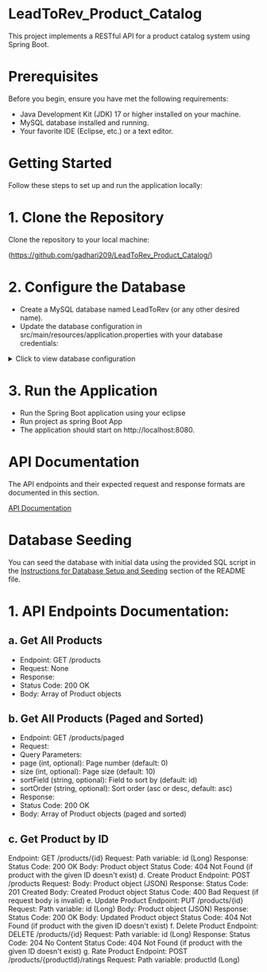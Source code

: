 # LeadToRev_Product_Catalog
This project implements a RESTful API for a product catalog system using Spring Boot.
# Prerequisites
Before you begin, ensure you have met the following requirements:

- Java Development Kit (JDK) 17 or higher installed on your machine.
- MySQL database installed and running.
- Your favorite IDE (Eclipse, etc.) or a text editor.

# Getting Started
Follow these steps to set up and run the application locally:

# 1. Clone the Repository
Clone the repository to your local machine:

(https://github.com/gadhari209/LeadToRev_Product_Catalog/)

# 2. Configure the Database
- Create a MySQL database named LeadToRev (or any other desired name).
- Update the database configuration in src/main/resources/application.properties with your database credentials:
<details>
<summary>Click to view database configuration</summary>

- spring.datasource.url=jdbc:mysql://localhost:3306/leadtorev1?sslMode=DISABLED
- spring.datasource.username=root  
- spring.datasource.password=password  
- spring.datasource.driver-class-name=com.mysql.cj.jdbc.Driver  
- spring.jpa.properties.hibernate.dialect=org.hibernate.dialect.MySQL8Dialect
- spring.jpa.properties.hibernate.dialect.storage_engine=innodb
- spring.jpa.hibernate.ddl-auto=update

</details>

# 3. Run the Application
- Run the Spring Boot application using your eclipse
- Run project as spring Boot App
- The application should start on http://localhost:8080.

# API Documentation

The API endpoints and their expected request and response formats are documented in this section.

[API Documentation](#api-documentation)

# Database Seeding
You can seed the database with initial data using the provided SQL script in the [Instructions for Database Setup and Seeding](#database-seeding) section of the README file.



# 1. API Endpoints Documentation:
## a. Get All Products
- Endpoint: GET /products
- Request: None
- Response:
- Status Code: 200 OK
- Body: Array of Product objects
## b. Get All Products (Paged and Sorted)
- Endpoint: GET /products/paged
- Request:
- Query Parameters:
- page (int, optional): Page number (default: 0)
- size (int, optional): Page size (default: 10)
- sortField (string, optional): Field to sort by (default: id)
- sortOrder (string, optional): Sort order (asc or desc, default: asc)
- Response:
- Status Code: 200 OK
- Body: Array of Product objects (paged and sorted)
## c. Get Product by ID
Endpoint: GET /products/{id}
Request: Path variable: id (Long)
Response:
Status Code: 200 OK
Body: Product object
Status Code: 404 Not Found (if product with the given ID doesn't exist)
d. Create Product
Endpoint: POST /products
Request:
Body: Product object (JSON)
Response:
Status Code: 201 Created
Body: Created Product object
Status Code: 400 Bad Request (if request body is invalid)
e. Update Product
Endpoint: PUT /products/{id}
Request:
Path variable: id (Long)
Body: Product object (JSON)
Response:
Status Code: 200 OK
Body: Updated Product object
Status Code: 404 Not Found (if product with the given ID doesn't exist)
f. Delete Product
Endpoint: DELETE /products/{id}
Request: Path variable: id (Long)
Response:
Status Code: 204 No Content
Status Code: 404 Not Found (if product with the given ID doesn't exist)
g. Rate Product
Endpoint: POST /products/{productId}/ratings
Request:
Path variable: productId (Long)

